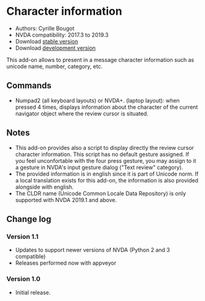 # Character information

* Authors: Cyrille Bougot
* NVDA compatibility: 2017.3 to 2019.3
* Download [stable version][1]
* Download [development version][2]

This add-on allows to present in a message character information such as unicode name, number, category, etc.


## Commands

* Numpad2 (all keyboard layouts) or NVDA+. (laptop layout): when pressed 4 times, displays information about the character of the current navigator object where the review cursor is situated.


## Notes

* This add-on provides also a script to display directly the review cursor character information. This script has no default gesture assigned. If you feel unconfortable with the four press gesture, you may assign to it a gesture in NVDA's input gesture dialog ("Text review" category).
* The provided information is in english since it is part of Unicode norm. If a local translation exists for this add-on, the information is also provided alongside with english.
* The CLDR name (Unicode Common Locale Data Repository) is only supported with NVDA 2019.1 and above.


## Change log

### Version 1.1

* Updates to support newer versions of NVDA (Python 2 and 3 compatible)
* Releases performed now with appveyor


### Version 1.0

* Initial release.

[1]: https://addons.nvda-project.org/files/get.php?file=chari

[2]: https://addons.nvda-project.org/files/get.php?file=chari-dev
